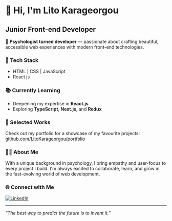 # 👋 Hi, I'm Lito Karageorgou

## Junior Front-end Developer

🌱 **Psychologist turned developer** — passionate about crafting beautiful, accessible web experiences with modern front-end technologies.

### 🚀 Tech Stack
- HTML | CSS | JavaScript
- React.js

### 📚 Currently Learning
- Deepening my expertise in **React.js**
- Exploring **TypeScript**, **Next.js**, and **Redux**

### 📁 Selected Works
Check out my portfolio for a showcase of my favourite projects:  
[github.com/LitoKarageorgou/portfolio](https://github.com/LitoKarageorgou/portfolio)

### 🧑‍💼 About Me
With a unique background in psychology, I bring empathy and user-focus to every project I build. I'm always excited to collaborate, learn, and grow in the fast-evolving world of web development.

### 🌐 Connect with Me
[![LinkedIn](https://img.shields.io/badge/LinkedIn-blue?logo=linkedin&logoColor=white&style=flat-square)](https://www.linkedin.com/in/lito-karageorgou/)

---

_“The best way to predict the future is to invent it.”_
